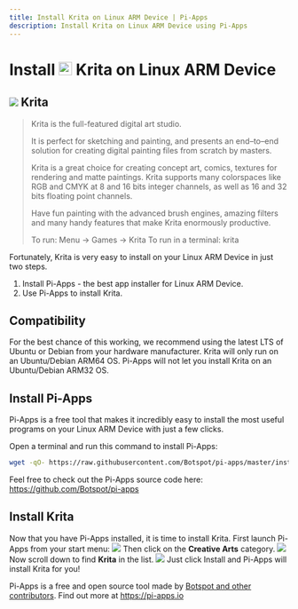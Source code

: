 ```yaml
---
title: Install Krita on Linux ARM Device | Pi-Apps
description: Install Krita on Linux ARM Device using Pi-Apps
---
```

<div class="simple-install-content content">

# Install <img src="/img/app-icons/Krita/icon-64.png" height=24> Krita on Linux ARM Device

## <img src="/img/app-icons/Krita/icon-64.png"> Krita
> Krita is the full-featured digital art studio.
> 
> It is perfect for sketching and painting, and presents an end–to–end solution for creating digital painting files from scratch by masters.
> 
> Krita is a great choice for creating concept art, comics, textures for rendering and matte paintings. Krita supports many colorspaces like RGB and CMYK at 8 and 16 bits integer channels, as well as 16 and 32 bits floating point channels.
> 
> Have fun painting with the advanced brush engines, amazing filters and many handy features that make Krita enormously productive.
> 
> To run: Menu -> Games -> Krita
> To run in a terminal: krita

Fortunately, Krita is very easy to install on your Linux ARM Device in just two steps.
1. Install Pi-Apps - the best app installer for Linux ARM Device.
2. Use Pi-Apps to install Krita.
</div>
<div class="simple-install-content content">

## Compatibility
For the best chance of this working, we recommend using the latest LTS of Ubuntu or Debian from your hardware manufacturer.
Krita will only run on an Ubuntu/Debian ARM64 OS. Pi-Apps will not let you install Krita on an Ubuntu/Debian ARM32 OS.
</div>
<div class="simple-install-content content">

## Install Pi-Apps

Pi-Apps is a free tool that makes it incredibly easy to install the most useful programs on your Linux ARM Device with just a few clicks.

Open a terminal and run this command to install Pi-Apps:
```bash
wget -qO- https://raw.githubusercontent.com/Botspot/pi-apps/master/install | bash
```
Feel free to check out the Pi-Apps source code here: https://github.com/Botspot/pi-apps
</div>
<div class="simple-install-content content">

## Install Krita

Now that you have Pi-Apps installed, it is time to install Krita.
First launch Pi-Apps from your start menu:
<img src="/img/start-menu.png">
Then click on the <b>Creative Arts</b> category.
<img src="/img/category-selections/Creative Arts.png">
Now scroll down to find <b>Krita</b> in the list.
<img src="/img/app-icons/Krita/app-selection.png">
Just click Install and Pi-Apps will install Krita for you!
</div>
<div class="simple-install-content content">

Pi-Apps is a free and open source tool made by [Botspot and other contributors](/about/#contributors). Find out more at https://pi-apps.io
</div>
